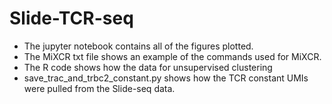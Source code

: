 # Slide-TCR-seq
- The jupyter notebook contains all of the figures plotted.
- The MiXCR txt file shows an example of the commands used for MiXCR.
- The R code shows how the data for unsupervised clustering 
- save_trac_and_trbc2_constant.py shows how the TCR constant UMIs were pulled from the Slide-seq data.
